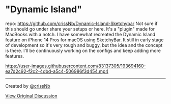# "Dynamic Island"

repo: https://github.com/crissNb/Dynamic-Island-Sketchybar
Not sure if this should go under share your setups or here. It's a "plugin" made for MacBooks with a notch. I have somewhat recreated the Dynamic Island feature on iPhone 14 Pros for macOS using SketchyBar. It still in early stage of development so it's very rough and buggy, but the idea and the concept is there. I'll be continuously working on the configs and keep adding more features.

https://user-images.githubusercontent.com/83137305/193694160-ea7d2c92-f2c2-4dbd-a5c4-506986f3d454.mp4

---

Created by [@crissNb](https://github.com/crissNb)

[View Original Discussion](https://github.com/FelixKratz/SketchyBar/discussions/12#discussioncomment-3791165)
